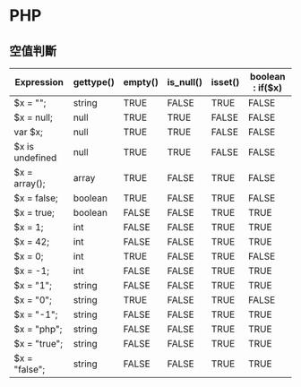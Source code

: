 # PHP

## 空值判斷
| Expression      | gettype()  | empty()  | is_null() | isset()  | boolean : if($x) |
| --------        | --------   | -------- | --------  | -------- | -------- |
| $x = "";        | string     | TRUE     | FALSE     | TRUE     | FALSE
| $x = null;      | null       | TRUE     | TRUE      | FALSE    | FALSE
| var $x;         | null       | TRUE     | TRUE      | FALSE    | FALSE
| $x is undefined | null       | TRUE     | TRUE      | FALSE    | FALSE
| $x = array();   | array      | TRUE     | FALSE     | TRUE     | FALSE
| $x = false;     | boolean    | TRUE     | FALSE     | TRUE     | FALSE
| $x = true;      | boolean    | FALSE    | FALSE     | TRUE     | TRUE
| $x = 1;         | int        | FALSE    | FALSE     | TRUE     | TRUE
| $x = 42;        | int        | FALSE    | FALSE     | TRUE     | TRUE
| $x = 0;         | int        | TRUE     | FALSE     | TRUE     | FALSE
| $x = -1;        | int        | FALSE    | FALSE     | TRUE     | TRUE
| $x = "1";       | string     | FALSE    | FALSE     | TRUE     | TRUE
| $x = "0";       | string     | TRUE     | FALSE     | TRUE     | FALSE
| $x = "-1";      | string     | FALSE    | FALSE     | TRUE     | TRUE
| $x = "php";     | string     | FALSE    | FALSE     | TRUE     | TRUE
| $x = "true";    | string     | FALSE    | FALSE     | TRUE     | TRUE
| $x = "false";   | string     | FALSE    | FALSE     | TRUE     | TRUE